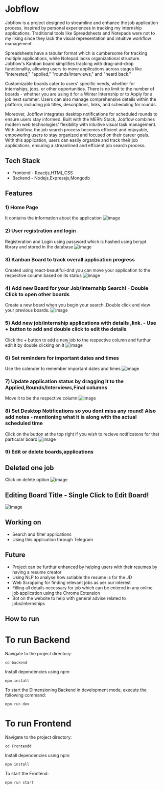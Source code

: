 # Jobflow

Jobflow is a project designed to streamline and enhance the job application process, inspired by personal experiences in tracking my internship applications. Traditional tools like Spreadsheets and Notepads were not to my liking since they lack the visual representation and intuitive workflow management.

Spreadsheets have a tabular format which is cumbersome for tracking multiple applications, while Notepad lacks organizational structure. Jobflow's Kanban board simplifies tracking with drag-and-drop functionality, allowing users to move applications across stages like "interested," "applied," "rounds/interviews," and "heard back."

Customizable boards cater to users' specific needs, whether for internships, jobs, or other opportunities. There is no limit to the number of boards - whether you are using it for a Winter Internship or to Apply for a job next summer. Users can also manage comprehensive details within the platform, including job titles, descriptions, links, and scheduling for rounds.

Moreover, Jobflow integrates desktop notifications for scheduled rounds to ensure users stay informed. Built with the MERN Stack, Jobflow combines modern web technologies' flexibility with intuitive visual task management. With Jobflow, the job search process becomes efficient and enjoyable, empowering users to stay organized and focused on their career goals.
With this application, users can easily organize and track their job applications, ensuring a streamlined and efficient job search process.

## Tech Stack
+ Frontend - Reactjs,HTML,CSS
+ Backend - Nodejs,Expressjs,Mongodb
## Features
### 1) Home Page
It contains the information about the application
![image](https://github.com/ap766/Jobflow/assets/79255079/c1ff5145-67d4-4198-9666-ae0911f71554)
### 2) User registration and login
Registeration and Login using password which is hashed using bcrypt library and stored in the database
![image](https://github.com/ap766/Jobflow/assets/79255079/2adaef3e-1bf4-497a-a07d-42f3fe41faab)
### 3) Kanban Board to track overall application progress
Created using react-beautiful-dnd you can move your application to the respective column based on its status
![image](https://github.com/ap766/Jobflow/assets/79255079/9b5ae87a-a5bb-497d-bb1b-aa57949d1da6)
### 4) Add new Board for your Job/Internship Search! - Double Click to open other boards
Create a new board when you begin your search .Double click and view your previous boards.
![image](https://github.com/ap766/Jobflow/assets/79255079/5e875cf6-5e9e-48c0-8352-bfc4a13b34cd)
### 5) Add new job/internship applications with details ,link. - Use + button to add and double click to edit the details
Click the + button to add a new job to the respective column and furthur edit it by double clicking on it 
![image](https://github.com/ap766/Jobflow/assets/79255079/79119779-0f10-4453-9ca2-be5e375671d5)
### 6) Set reminders for important dates and times
Use the calender to remember important dates and times
![image](https://github.com/ap766/Jobflow/assets/79255079/3b3e4699-c15b-4f86-9c52-9f5b5996370b)
### 7) Update application status by dragging it to the Applied,Rounds/Interviews,Final columns
Move it to be the respective column
![image](https://github.com/ap766/Jobflow/assets/79255079/be918d12-4c27-4203-ac40-8567eb35ebf0)
### 8) Set Desktop Notifications so you dont miss any round! Also add notes - mentioning what it is along with the actual scheduled time
Click on the button at the top right if you wish to recieve notificatons for that particular board
![image](https://github.com/ap766/Jobflow/assets/79255079/287f3b53-de88-45ca-a022-a6b5f3a9b359)
### 9) Edit or delete boards,applications

## Deleted one job
Click on delete option
![image](https://github.com/ap766/Jobflow/assets/79255079/25af3bbc-2062-42e5-b2d6-44d859cc8db7)
## Editing Board Title - Single Click to Edit Board!
![image](https://github.com/ap766/Jobflow/assets/79255079/e84fb895-4521-4f93-b922-a74c681a7c1b)


## Working on
+ Search and filter applications
+ Using this application through Telegram
  
## Future
+ Project can be furthur enhanced by helping users with their resumes by having a resume creator
+ Using NLP to analyse how sutiable the resume is for the JD
+ Web Scrapping for finding relevant jobs as per our interest
+ Filling all details necessary for job which can be entered in any online job application using the Chrome Extension
+ Bot on the website to help with general advise related to jobs/internships

## How to run 
# To run Backend
Navigate to the project directory:

`cd backend`

Install dependencies using npm:

`npm install`

To start the Dimensioning Backend in development mode, execute the following command:

`npm run dev`

# To run Frontend
Navigate to the project directory:

`cd Frontendd`

Install dependencies using npm:

`npm install`

To start the Frontend:

`npm run start`
    
